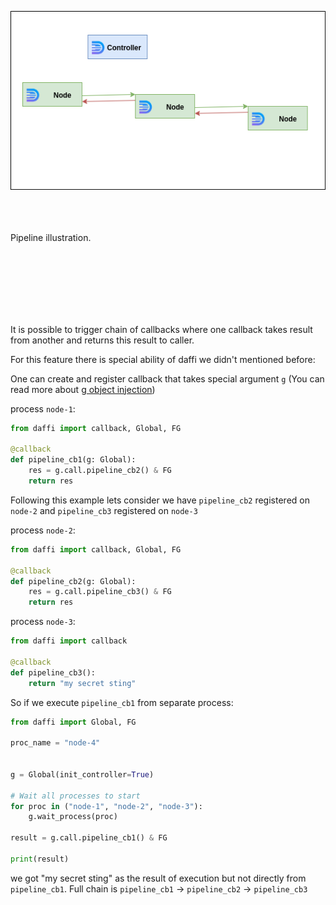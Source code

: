 ![pipeline](images/pipeline.png) 
<br /><br /><br /><br />

Pipeline illustration.

<br /><br /><br /><br /><br /><br />

It is possible to trigger chain of callbacks where one callback takes result from another and returns this result to caller.

For this feature there is special ability of daffi we didn't mentioned before:

One can create and register callback that takes special argument `g` (You can read more about [g object injection](g-object-injection.md))


process `node-1`:
```python
from daffi import callback, Global, FG

@callback
def pipeline_cb1(g: Global):
    res = g.call.pipeline_cb2() & FG
    return res
```

Following this example lets consider we have `pipeline_cb2` registered on `node-2` and `pipeline_cb3` registered on `node-3`


process `node-2`:
```python
from daffi import callback, Global, FG

@callback
def pipeline_cb2(g: Global):
    res = g.call.pipeline_cb3() & FG
    return res
```

process `node-3`:
```python
from daffi import callback

@callback
def pipeline_cb3():
    return "my secret sting"
```


So if we execute `pipeline_cb1` from separate process:

```python
from daffi import Global, FG

proc_name = "node-4"


g = Global(init_controller=True)

# Wait all processes to start
for proc in ("node-1", "node-2", "node-3"):
    g.wait_process(proc)

result = g.call.pipeline_cb1() & FG

print(result)
```

we got "my secret sting" as the result of execution but not directly from `pipeline_cb1`.
Full chain is `pipeline_cb1` -> `pipeline_cb2` -> `pipeline_cb3`
